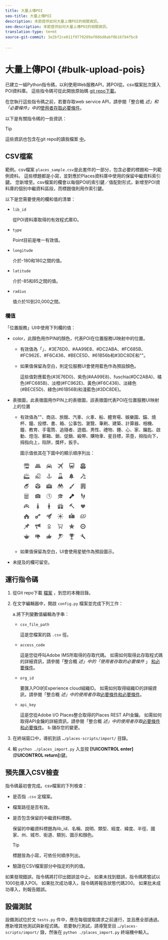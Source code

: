 ```yaml
---
title: 大量上傳POI
seo-title: 大量上傳POI
description: 本節提供如何大量上傳POI的相關資訊。
seo-description: 本節提供如何大量上傳POI的相關資訊。
translation-type: tm+mt
source-git-commit: 3e2bf2ce011f9770209af08bd0abf0b16f84fbc0

---
```



# 大量上傳POI {#bulk-upload-pois}

已建立一組Python指令碼，以利使用Web服務API，將POI從。csv檔案批次匯入POI資料庫。 這些指令碼可從此開放原始碼 [git repo下載](https://github.com/adobe/places-scripts)。

在您執行這些指令碼之前，若要存取web service API，請參閱「整合概 *述」和「必要條件」中的*[使用者存取必要條件](/help/web-service-api/adobe-i-o-integration.md)。

以下是有關指令碼的一些資訊：

>[!TIP]
>
>這些資訊也包含在git repo的讀我檔案 [中](https://github.com/adobe/places-scripts)。

## CSV檔案

範例。csv檔案 `places_sample.csv`是此套件的一部分，包含必要的標題和一列範例資料。 這些標題都是小寫，並對應於Places資料庫中使用的保留中繼資料索引鍵。 您新增至。csv檔案的欄會以每個POI的索引鍵／值配對形式，新增至POI資料庫的個別中繼資料區段，而標題值則用作索引鍵。

以下是您需要使用的欄和值的清單：

* `lib_id`

   從POI資料庫取得的有效程式庫ID。

* `type`

   Point目前是唯一有效值。

* `longitude`

   介於-180和180之間的值。

* `latitude`

   介於-85和85之間的值。

* `radius`

   值介於10到20,000之間。

### 欄值

「位置服務」UI中使用下列欄的值：

* color，此顏色用作PIN的顏色，代表POI在位置服務UI映射中的位置。
   * 有效值為「」、#3E76D0、#AA99E8、#DC2ABA、#FC685B、#FC962E、#F6C436、#BECE5D、#61B56b和#3DC8DE和""。
   * 如果值保留為空白，則定位服務UI會使用藍色作為預設顏色。

      這些值對應藍色(#3E76D0)、紫色(#AA99E8)、fuschia(#DC2ABA)、橘色(#FC685B)、淡橙(#FC962E)、黃色(#F6C436)、淡綠色(#BECE5D)、綠色(#61B56B)和淺藍色(#3DC8DE)。

* 表徵圖，此表徵圖用作PIN上的表徵圖，該表徵圖代表POI在位置服務UI映射上的位置

   * 有效值為""、商店、旅館、汽車、火車、船、體育場、娛樂園、錨、燒杯、鐘、投標、書、箱、公事包、瀏覽、筆刷、建築、計算器、相機、鐘、教育、手電筒、追隨者、遊戲、男性、禮物、錘、心、家、鑰匙、啟動、燈泡、郵箱、銷、促銷、緞帶、購物車、星目標，茶壺，拇指向下，拇指向上，陷阱，獎杯，扳手。

      圖示值依其在下圖中的顯示順序列出：

      ![圖示](/help/assets/UI_icons.png)

   * 如果值保留為空白，UI會使用星號作為預設圖示。

* 未提及的欄可留空。

## 運行指令碼

1. 從Git repo下載 [檔案](https://github.com/adobe/places-scripts) ，到您的本機目錄。
1. 在文字編輯器中，開啟 `config.py` 檔案並完成下列工作：

   a.將下列變數值編輯為字串：

   * `csv_file_path`

      這是您檔案的路 `.csv` 徑。

   * `access_code`

      這是您從呼叫Adobe IMS所取得的存取代碼。 如需如何取得此存取程式碼的詳細資訊，請參閱「整合概 *述」中的「使用者存取的必要條件* 」 [和必要條件](/help/web-service-api/adobe-i-o-integration.md)。

   * `org_id`

      要匯入POI的Experience cloud組織ID。 如需如何取得組織ID的詳細資訊，請參閱「整合概 *述」中的使用者存取*[必要條件和必要條件](/help/web-service-api/adobe-i-o-integration.md)。

   * `api_key`

      這是您從Adobe I/O Places整合取得的Places REST API金鑰。 如需如何取得API金鑰的詳細資訊，請參閱「整合概 *述」中的使用者存取*[必要條件和必要條件](/help/web-service-api/adobe-i-o-integration.md)。
   b.儲存您的變更。

1. 在終端窗口中，導航到該 `…/places-scripts/import/` 目錄。
1. 輸 `python ./places_import.py` 入並按 **[!UICONTROL enter]** (**[!UICONTROL return]**)鍵。


## 預先匯入CSV檢查

指令碼最初會完成。csv檔案的下列檢查：

* 是否指 `.csv` 定檔案。
* 檔案路徑是否有效。
* 是否包含保留的中繼資料標題。

   保留的中繼資料標題為lib_id、名稱、說明、類型、經度、緯度、半徑、國家、州、城市、街道、類別、圖示和顏色。

   >[!TIP]
   >
   >標題皆為小寫，可依任何順序列出。

* 驗證在CSV檔案部分中指定的列的值。

如果發現錯誤，指令碼將打印出錯誤並中止。 如果未找到錯誤，指令碼將嘗試以1000批導入POI。 如果批次成功導入，指令碼將報告狀態代碼200。 如果批未成功導入，則報告錯誤。

## 設備測試

設備測試位於文 `tests.py` 件中，應在每個提取請求之前運行，並且應全部通過。 應新增其他測試與新程式碼。 若要執行測試，請導覽至目 `…/places-scripts/import/` 錄，然後在 `python ./places_import.py` 終端機中輸入。

